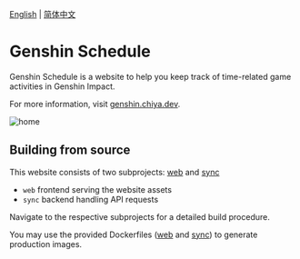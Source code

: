 [English](README.md) | [简体中文](README_zh_CN.md)



# Genshin Schedule

Genshin Schedule is a website to help you keep track of time-related game activities in Genshin Impact.

For more information, visit [genshin.chiya.dev](https://genshin.chiya.dev).

![home](images/home.png)

## Building from source

This website consists of two subprojects: [web](web) and [sync](sync)

- `web` frontend serving the website assets
- `sync` backend handling API requests

Navigate to the respective subprojects for a detailed build procedure.

You may use the provided Dockerfiles ([web](Dockerfile.web) and [sync](Dockerfile.sync)) to generate production images.
